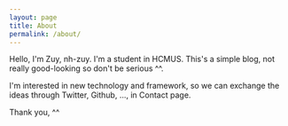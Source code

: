 ```yaml
---
layout: page
title: About
permalink: /about/
---
```


Hello, I'm Zuy, nh-zuy.
I'm a student in HCMUS.
This's a simple blog, not really good-looking so don't be serious ^^.

I'm interested in new technology and framework, so we can exchange the ideas through Twitter, Github, ..., in Contact page.

Thank you, ^^
















